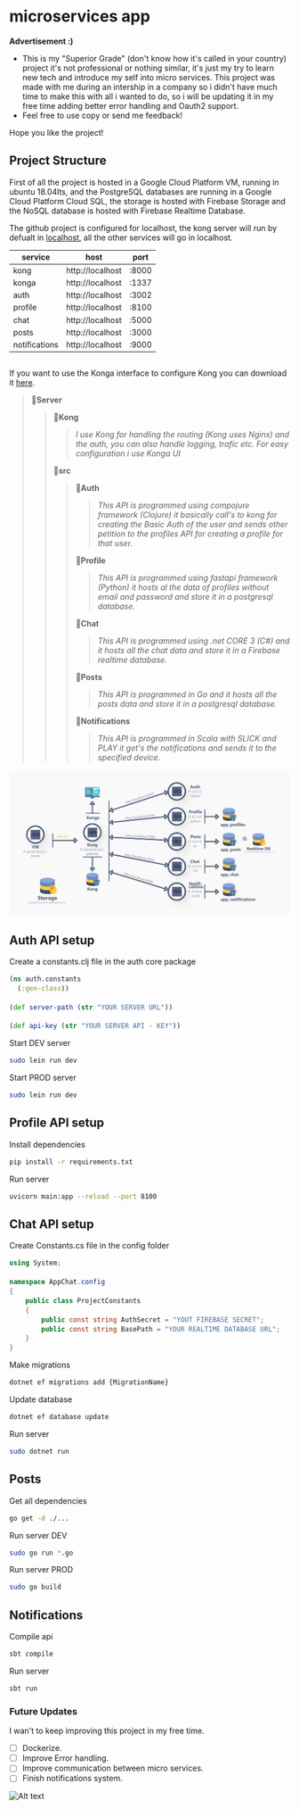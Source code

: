 # microservices app

__Advertisement :)__

- This is my "Superior Grade" (don't know how it's called in your country) project it's not professional or nothing similar, it's just my try to learn new tech and introduce my self into micro services. This project was made with me during an intership
in a company so i didn't have much time to make this with all i wanted to do, so i will be updating it in my free time adding
better error handling and Oauth2 support.
- Feel free to use copy or send me feedback!

Hope you like the project!

## Project Structure

First of all the project is hosted in a Google Cloud Platform VM, running in ubuntu 18.04lts, and the 
PostgreSQL databases are running in a Google Cloud Platform Cloud SQL, the storage is hosted with Firebase Storage and
the NoSQL database is hosted with Firebase Realtime Database.

The github project is configured for localhost, the kong server will run by defualt in [localhost](http://localhost:8000),
all the other services will go in localhost.

| service | host | port |
|---------|------|------|
| kong | http://localhost | :8000 |
| konga | http://localhost | :1337 |
| auth | http://localhost | :3002 |
| profile | http://localhost | :8100 |
| chat | http://localhost | :5000 |
| posts | http://localhost | :3000 |
| notifications | http://localhost | :9000 |

##

If you want to use the Konga interface to configure Kong you can download it [here](https://github.com/pantsel/konga).

> 📂**Server**
> > 📂**Kong**
> > > *I use Kong for handling the routing (Kong uses Nginx) and the auth, you can also handle logging, trafic etc. For easy configuration i use Konga UI*
> >
> > 📂**src**
> > > 📂**Auth**
> > > > *This API is programmed using compojure framework (Clojure) it basically call's to kong for creating the Basic Auth of the user and sends other petition to the profiles API for creating a profile for that user.*
> > >
> > > 📂**Profile**
> > > > *This API is programmed using fastapi framework (Python) it hosts al the data of profiles without email and password and store it in a postgresql database.*
> > >
> > > 📂**Chat**
> > > > *This API is programmed using .net CORE 3 (C#) and it hosts all the chat data and store it in a Firebase realtime database.*
> > >
> > > 📂**Posts**
> > > > *This API is programmed in Go and it hosts all the posts data and store it in a postgresql database.*
> > >
> > > 📂**Notifications**
> > > > *This API is programmed in Scala with SLICK and PLAY it get's the notifications and sends it to the specified device.*

![Image](./img/schema.png)

## Auth API setup

Create a constants.clj file in the auth core package

```clj
(ns auth.constants
  (:gen-class))

(def server-path (str "YOUR SERVER URL"))

(def api-key (str "YOUR SERVER API - KEY"))
```

Start DEV server

```bash
sudo lein run dev
```

Start PROD server

```bash
sudo lein run dev
```

## Profile API setup

Install dependencies

```bash
pip install -r requirements.txt
```

Run server

```bash
uvicorn main:app --reload --port 8100
```

## Chat API setup

Create Constants.cs file in the config folder

```cs
using System;

namespace AppChat.config
{
    public class ProjectConstants
    {
        public const string AuthSecret = "YOUT FIREBASE SECRET";
        public const string BasePath = "YOUR REALTIME DATABASE URL";
    }
}
```

Make migrations

```bash
dotnet ef migrations add {MigrationName}
```

Update database

```bash
dotnet ef database update
```

Run server

```bash
sudo dotnet run
```

## Posts

Get all dependencies

```bash
go get -d ./...
```

Run server DEV

```bash
sudo go run *.go
```

Run server PROD

```bash
sudo go build
```

## Notifications

Compile api

```bash
sbt compile
```

Run server

```bash
sbt run
```

### Future Updates

I wan't to keep improving this project in my free time.

- [ ] Dockerize.
- [ ] Improve Error handling.
- [ ] Improve communication between micro services.
- [ ] Finish notifications system.

![Alt text][id]

[id]: https://octodex.github.com/images/dojocat.jpg  "The Dojocat"